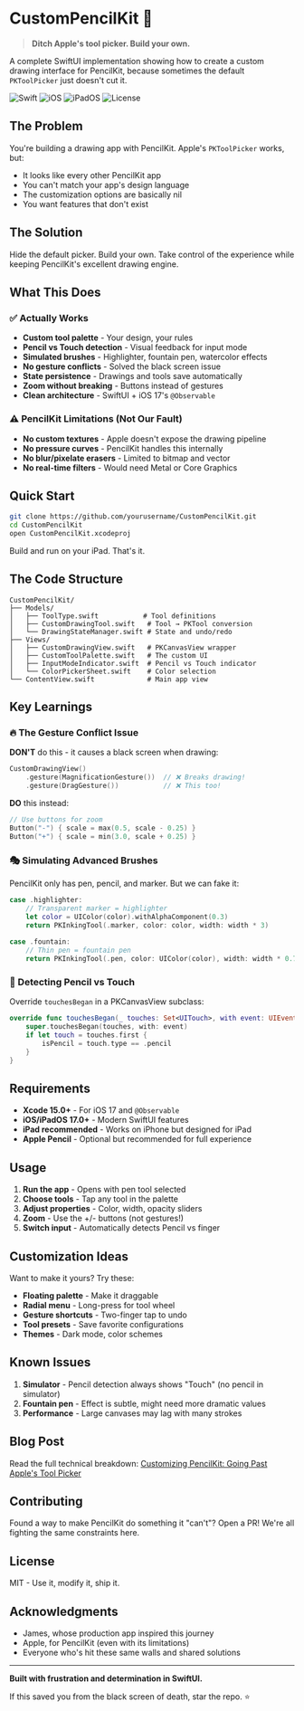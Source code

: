 # CustomPencilKit 🎨

> **Ditch Apple's tool picker. Build your own.**

A complete SwiftUI implementation showing how to create a custom drawing interface for PencilKit, because sometimes the default `PKToolPicker` just doesn't cut it.

![Swift](https://img.shields.io/badge/Swift-5.9-orange.svg)
![iOS](https://img.shields.io/badge/iOS-17.0%2B-blue.svg)
![iPadOS](https://img.shields.io/badge/iPadOS-17.0%2B-blue.svg)
![License](https://img.shields.io/badge/License-MIT-green.svg)

## The Problem

You're building a drawing app with PencilKit. Apple's `PKToolPicker` works, but:
- It looks like every other PencilKit app
- You can't match your app's design language
- The customization options are basically nil
- You want features that don't exist

## The Solution

Hide the default picker. Build your own. Take control of the experience while keeping PencilKit's excellent drawing engine.

## What This Does

### ✅ Actually Works
- **Custom tool palette** - Your design, your rules
- **Pencil vs Touch detection** - Visual feedback for input mode
- **Simulated brushes** - Highlighter, fountain pen, watercolor effects
- **No gesture conflicts** - Solved the black screen issue
- **State persistence** - Drawings and tools save automatically
- **Zoom without breaking** - Buttons instead of gestures
- **Clean architecture** - SwiftUI + iOS 17's `@Observable`

### ⚠️ PencilKit Limitations (Not Our Fault)
- **No custom textures** - Apple doesn't expose the drawing pipeline
- **No pressure curves** - PencilKit handles this internally
- **No blur/pixelate erasers** - Limited to bitmap and vector
- **No real-time filters** - Would need Metal or Core Graphics

## Quick Start

```bash
git clone https://github.com/yourusername/CustomPencilKit.git
cd CustomPencilKit
open CustomPencilKit.xcodeproj
```

Build and run on your iPad. That's it.

## The Code Structure

```
CustomPencilKit/
├── Models/
│   ├── ToolType.swift           # Tool definitions
│   ├── CustomDrawingTool.swift   # Tool → PKTool conversion
│   └── DrawingStateManager.swift # State and undo/redo
├── Views/
│   ├── CustomDrawingView.swift   # PKCanvasView wrapper
│   ├── CustomToolPalette.swift   # The custom UI
│   ├── InputModeIndicator.swift  # Pencil vs Touch indicator
│   └── ColorPickerSheet.swift    # Color selection
└── ContentView.swift             # Main app view
```

## Key Learnings

### 🔥 The Gesture Conflict Issue

**DON'T** do this - it causes a black screen when drawing:
```swift
CustomDrawingView()
    .gesture(MagnificationGesture())  // ❌ Breaks drawing!
    .gesture(DragGesture())           // ❌ This too!
```

**DO** this instead:
```swift
// Use buttons for zoom
Button("-") { scale = max(0.5, scale - 0.25) }
Button("+") { scale = min(3.0, scale + 0.25) }
```

### 🎭 Simulating Advanced Brushes

PencilKit only has pen, pencil, and marker. But we can fake it:

```swift
case .highlighter:
    // Transparent marker = highlighter
    let color = UIColor(color).withAlphaComponent(0.3)
    return PKInkingTool(.marker, color: color, width: width * 3)
    
case .fountain:
    // Thin pen = fountain pen
    return PKInkingTool(.pen, color: UIColor(color), width: width * 0.7)
```

### 📱 Detecting Pencil vs Touch

Override `touchesBegan` in a PKCanvasView subclass:

```swift
override func touchesBegan(_ touches: Set<UITouch>, with event: UIEvent?) {
    super.touchesBegan(touches, with: event)
    if let touch = touches.first {
        isPencil = touch.type == .pencil
    }
}
```

## Requirements

- **Xcode 15.0+** - For iOS 17 and `@Observable`
- **iOS/iPadOS 17.0+** - Modern SwiftUI features
- **iPad recommended** - Works on iPhone but designed for iPad
- **Apple Pencil** - Optional but recommended for full experience

## Usage

1. **Run the app** - Opens with pen tool selected
2. **Choose tools** - Tap any tool in the palette
3. **Adjust properties** - Color, width, opacity sliders
4. **Zoom** - Use the +/- buttons (not gestures!)
5. **Switch input** - Automatically detects Pencil vs finger

## Customization Ideas

Want to make it yours? Try these:

- **Floating palette** - Make it draggable
- **Radial menu** - Long-press for tool wheel
- **Gesture shortcuts** - Two-finger tap to undo
- **Tool presets** - Save favorite configurations
- **Themes** - Dark mode, color schemes

## Known Issues

1. **Simulator** - Pencil detection always shows "Touch" (no pencil in simulator)
2. **Fountain pen** - Effect is subtle, might need more dramatic values
3. **Performance** - Large canvases may lag with many strokes

## Blog Post

Read the full technical breakdown: [Customizing PencilKit: Going Past Apple's Tool Picker]([https://yourblog.com/pencilkit-custom](https://medium.com/@wesleymatlock/customizing-pencilkit-going-past-apples-tool-picker-b82eca7bfbe2))

## Contributing

Found a way to make PencilKit do something it "can't"? Open a PR! We're all fighting the same constraints here.

## License

MIT - Use it, modify it, ship it.

## Acknowledgments

- James, whose production app inspired this journey
- Apple, for PencilKit (even with its limitations)
- Everyone who's hit these same walls and shared solutions

---

**Built with frustration and determination in SwiftUI.**

If this saved you from the black screen of death, star the repo. ⭐
